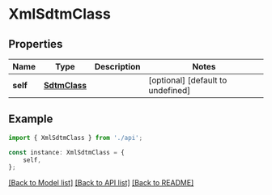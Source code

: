 # XmlSdtmClass


## Properties

Name | Type | Description | Notes
------------ | ------------- | ------------- | -------------
**self** | [**SdtmClass**](SdtmClass.md) |  | [optional] [default to undefined]

## Example

```typescript
import { XmlSdtmClass } from './api';

const instance: XmlSdtmClass = {
    self,
};
```

[[Back to Model list]](../README.md#documentation-for-models) [[Back to API list]](../README.md#documentation-for-api-endpoints) [[Back to README]](../README.md)
